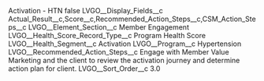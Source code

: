 <?xml version="1.0" encoding="UTF-8"?>
<CustomMetadata xmlns="http://soap.sforce.com/2006/04/metadata" xmlns:xsi="http://www.w3.org/2001/XMLSchema-instance" xmlns:xsd="http://www.w3.org/2001/XMLSchema">
    <label>Activation - HTN</label>
    <protected>false</protected>
    <values>
        <field>LVGO__Display_Fields__c</field>
        <value xsi:type="xsd:string">Actual_Result__c,Score__c,Recommended_Action_Steps__c,CSM_Action_Steps__c</value>
    </values>
    <values>
        <field>LVGO__Element_Section__c</field>
        <value xsi:type="xsd:string">Member Engagement</value>
    </values>
    <values>
        <field>LVGO__Health_Score_Record_Type__c</field>
        <value xsi:type="xsd:string">Program Health Score</value>
    </values>
    <values>
        <field>LVGO__Health_Segment__c</field>
        <value xsi:type="xsd:string">Activation</value>
    </values>
    <values>
        <field>LVGO__Program__c</field>
        <value xsi:type="xsd:string">Hypertension</value>
    </values>
    <values>
        <field>LVGO__Recommended_Action_Steps__c</field>
        <value xsi:type="xsd:string">Engage with Member Value Marketing and the client to review the activation journey and determine action plan for client.</value>
    </values>
    <values>
        <field>LVGO__Sort_Order__c</field>
        <value xsi:type="xsd:double">3.0</value>
    </values>
</CustomMetadata>
